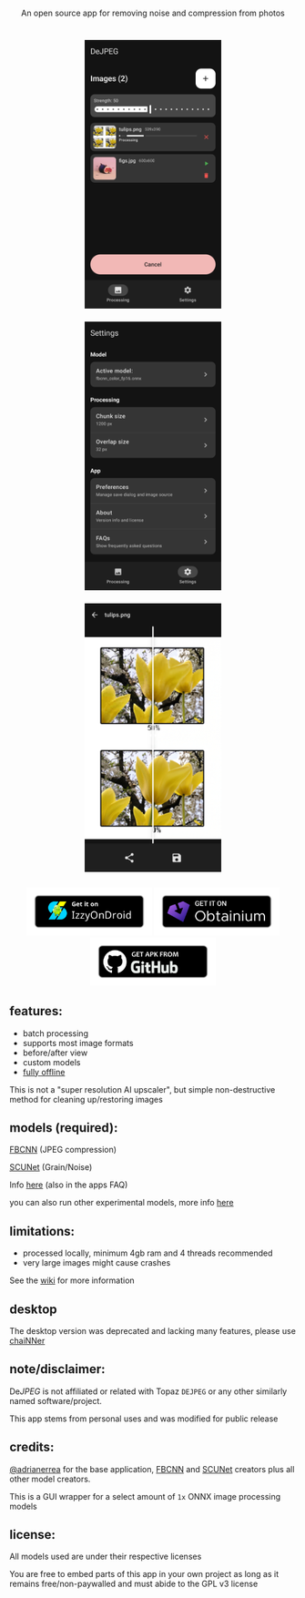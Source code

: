 <div align="center">
  <img src="https://github.com/user-attachments/assets/6d1e6fde-58b6-4991-9bb3-57b64627fbcf" height="140" alt="">
  <br>
  An open source app for removing noise and compression from photos
  <h2></h2>
  <img src="fastlane/metadata/android/en-US/images/phoneScreenshots/01.png" 
       style="width: 240px; max-width: 100%; height: auto; margin: 10px;" alt="">
  <img src="fastlane/metadata/android/en-US/images/phoneScreenshots/02.png" 
       style="width: 240px; max-width: 100%; height: auto; margin: 10px;" alt="">
  <img src="fastlane/metadata/android/en-US/images/phoneScreenshots/03.png" 
       style="width: 240px; max-width: 100%; height: auto; margin: 10px;" alt="">
  <p>
<p align="center">
  <a href="https://apt.izzysoft.de/fdroid/index/apk/com.je.dejpeg"><img src="fastlane/githubassets/IzzyOnDroid.png" width="220" alt="IzzyOnDroid"></a>
  <a href="http://apps.obtainium.imranr.dev/redirect.html?r=obtainium://add/https://github.com/jeeneo/dejpeg"><img src="fastlane/githubassets/obtanium.png" width="220" alt="Obtanium"></a>
  <a href="https://github.com/jeeneo/dejpeg/releases/latest/download/dejpeg-arm64-v8a.apk"><img src="fastlane/githubassets/badge_github.png" width="220" alt="Get it on GitHub"></a>
</p>
  </p>
</div>

## features:
- batch processing
- supports most image formats
- before/after view
- custom models
- [fully offline](https://github.com/jeeneo/dejpeg/blob/main/app/src/main/AndroidManifest.xml)

This is not a "super resolution AI upscaler", but simple non-destructive method for cleaning up/restoring images

## models (required):
[FBCNN](https://github.com/jeeneo/FBCNN-mobile/releases/latest) (JPEG compression)

[SCUNet](https://github.com/jeeneo/SCUNet-mobile/releases/latest) (Grain/Noise)

Info [here](https://github.com/jeeneo/dejpeg/wiki/model-types) (also in the apps FAQ)

you can also run other experimental models, more info [here](https://github.com/jeeneo/dejpeg-experimental)

## limitations:
- processed locally, minimum 4gb ram and 4 threads recommended
- very large images might cause crashes

See the [wiki](https://github.com/jeeneo/dejpeg/wiki) for more information

## desktop
The desktop version was deprecated and lacking many features, please use [chaiNNer](https://github.com/chaiNNer-org/chaiNNer)

## note/disclaimer:
De*JPEG* is not affiliated or related with Topaz `DEJPEG` or any other similarly named software/project.

This app stems from personal uses and was modified for public release

## credits:
[@adrianerrea](https://github.com/adrianerrea/fromPytorchtoMobile) for the base application, [FBCNN](https://github.com/jiaxi-jiang/FBCNN) and [SCUNet](https://github.com/cszn/SCUNet) creators plus all other model creators.

This is a GUI wrapper for a select amount of `1x` ONNX image processing models

## license:
All models used are under their respective licenses

You are free to embed parts of this app in your own project as long as it remains free/non-paywalled and must abide to the GPL v3 license